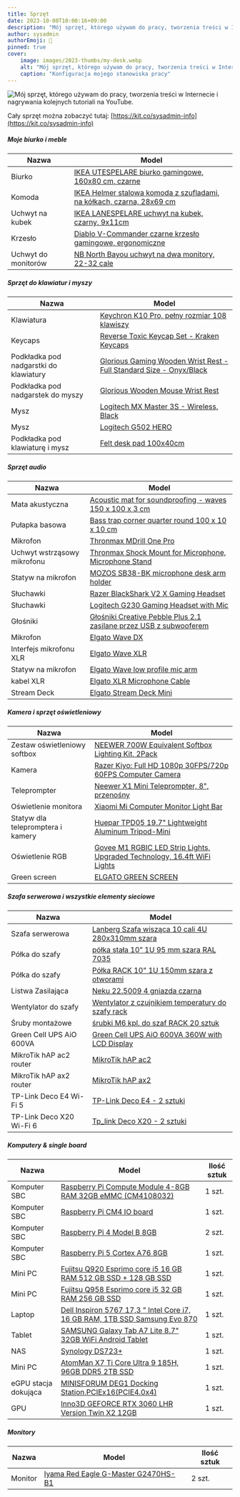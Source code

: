 ```yaml
---
title: Sprzęt 
date: 2023-10-08T10:00:16+09:00
description: "Mój sprzęt, którego używam do pracy, tworzenia treści w Internecie i nagrywania kolejnych tutoriali na YouTube."
author: sysadmin
authorEmoji: 🐧
pinned: true
cover:
    image: images/2023-thumbs/my-desk.webp
    alt: "Mój sprzęt, którego używam do pracy, tworzenia treści w Internecie i nagrywania kolejnych tutoriali na YouTube"
    caption: "Konfiguracja mojego stanowiska pracy"
---
```


![Mój sprzęt, którego używam do pracy, tworzenia treści w Internecie i nagrywania kolejnych tutoriali na YouTube.](/images/2023-thumbs/my-desk.webp)

Cały sprzęt można zobaczyć tutaj: [https://kit.co/sysadmin-info](https://kit.co/sysadmin-info)

##### Moje biurko i meble 

|   Nazwa             |  Model                                                                                                                                          |
| ------------------- | ----------------------------------------------------------------------------------------------------------------------------------------------- |
| Biurko              | [IKEA UTESPELARE biurko gamingowe, 160x80 cm, czarne](https://www.ikea.com/pl/pl/p/utespelare-biurko-gamingowe-czarny-80507627/)                |
| Komoda              | [IKEA Helmer stalowa komoda z szufladami, na kółkach, czarna, 28x69 cm](https://www.ikea.com/pl/pl/p/helmer-komoda-na-kolkach-czarny-20341970/) |
| Uchwyt na kubek     | [IKEA LANESPELARE uchwyt na kubek, czarny, 9x11cm](https://www.ikea.com/pl/pl/p/lanespelare-uchwyt-na-kubek-czarny-90507844/#content)           |
| Krzesło             | [Diablo V-Commander czarne krzesło gamingowe, ergonomiczne](https://diablochairs.com/en/3743-ergonomic-chair-diablo-v-commander-black-black)    |
| Uchwyt do monitorów | [NB North Bayou uchwyt na dwa monitory, 22-32 cale](https://a.co/d/bTMIffl)|


##### Sprzęt do klawiatur i myszy 

|   Nazwa       |  Model                                                                                                                                                                |
| ------------- | --------------------------------------------------------------------------------------------------------------------------------------------------------------------- |
| Klawiatura    | [Keychron K10 Pro, pełny rozmiar 108 klawiszy](https://shelter.pl/produkt/keychron-k10-pro-qmk-via-wireless-mechanical-keyboard-bezprzewodowa-klawiatura-mechaniczna/)|
| Keycaps       | [Reverse Toxic Keycap Set - Kraken Keycaps](https://krakenkeyboards.com/products/reverse-toxic-keycap-set-kraken-keycaps)|
| Podkładka pod nadgarstki do klawiatury | [Glorious Gaming Wooden Wrist Rest - Full Standard Size - Onyx/Black](https://shelter.pl/produkt/glorious-wooden-keyboard-wrist-rest/)|
| Podkładka pod nadgarstek do myszy | [Glorious Wooden Mouse Wrist Rest](https://a.co/d/fZf9tuo)|
| Mysz | [Logitech MX Master 3S - Wireless, Black](https://www.logitech.com/pl-pl/products/mice/mx-master-3s.910-006559.html)|
| Mysz | [Logitech G502 HERO](https://www.logitechg.com/pl-pl/products/gaming-mice/g502-hero-gaming-mouse.910-005470.html)|
| Podkładka pod klawiaturę i mysz | [Felt desk pad 100x40cm](https://allegro.pl/oferta/filcowa-podkladka-na-biurko-100x40cm-13227543583)|

##### Sprzęt audio 

|   Nazwa                     |  Model                                                                                                                                        |
| --------------------------- | --------------------------------------------------------------------------------------------------------------------------------------------- |
| Mata akustyczna             | [Acoustic mat for soundproofing - waves 150 x 100 x 3 cm](https://allegro.pl/oferta/zestaw-panele-akustyczne-dekoracja-apama-prof-11260195344)|
| Pułapka basowa              | [Bass trap corner quarter round 100 x 10 x 10 cm](https://allegro.pl/oferta/pulapka-basowa-narozna-cwiercwalek-prof-cw10-1000-8902720842)|
| Mikrofon                    | [Thronmax MDrill One Pro](https://www.thronmax.com/product/thronmax-mdrill-one-pro/)|
| Uchwyt wstrząsowy mikrofonu | [Thronmax Shock Mount for Microphone, Microphone Stand](https://www.thronmax.com/product/thronmax-expert-shock-mount/)|
| Statyw na mikrofon | [MOZOS SB38-BK microphone desk arm holder](https://mozos.pl/sklep/mozos-sb38-bk-statyw-biurkowy-na-mikrofon-czarny/)|
| Słuchawki         | [Razer BlackShark V2 X Gaming Headset](https://www.razer.com/gaming-headsets/razer-blackshark-v2-x)|
| Słuchawki         | [Logitech G230 Gaming Headset with Mic](https://a.co/d/3XKh7E8)|
| Głośniki          | [Głośniki Creative Pebble Plus 2.1 zasilane przez USB z subwooferem](https://a.co/d/6E4QTp9)|
| Mikrofon          | [Elgato Wave DX](https://allegro.pl/oferta/mikrofon-streamingowy-elgato-wave-dx-13316571941)|
| Interfejs mikrofonu XLR | [Elgato Wave XLR](https://allegro.pl/oferta/przedwzmacniacz-mikrofonowy-elgato-wave-xlr-usb-c-14511307671)|
| Statyw na mikrofon | [Elgato Wave low profile mic arm](https://allegro.pl/oferta/uchwyt-elgato-wave-mic-arm-low-profile-12848238251)|
| kabel XLR         | [Elgato XLR Microphone Cable](https://allegro.pl/oferta/kabel-analogowy-audio-elgato-xlr-do-mikrofonu-3m-14513521098)|
| Stream Deck | [Elgato Stream Deck Mini](https://www.elgato.com/pl/pl/p/stream-deck-mini)|

##### Kamera i sprzęt oświetleniowy 

|   Nazwa                      |  Model                                                                                                                |
| ---------------------------- | --------------------------------------------------------------------------------------------------------------------- |
| Zestaw oświetleniowy softbox | [NEEWER 700W Equivalent Softbox Lighting Kit, 2Pack](https://a.co/d/6eKt3Bx)                                          |
| Kamera                       | [Razer Kiyo: Full HD 1080p 30FPS/720p 60FPS Computer Camera](https://www.razer.com/eu-en/streaming-cameras/razer-kiyo)|
| Teleprompter                 | [Neewer X1 Mini Teleprompter, 8", przenośny](https://a.co/d/eRqXFfb)                                                  |
| Oświetlenie monitora         | [Xiaomi Mi Computer Monitor Light Bar](https://a.co/d/4wnGNo8)                                                        |
| Statyw dla telepromptera i kamery | [Huepar TPD05 19.7" Lightweight Aluminum Tripod-Mini](https://a.co/d/cyhTfL6)                                    |
| Oświetlenie RGB | [Govee M1 RGBIC LED Strip Lights, Upgraded Technology, 16.4ft WiFi Lights](https://a.co/d/i7hQKxb)                                 |
| Green screen | [ELGATO GREEN SCREEN](https://www.elgato.com/pl/pl/p/green-screen)                                                                    |

##### Szafa serwerowa i wszystkie elementy sieciowe

|   Nazwa             |  Model                                                                                                                                       |
| ------------------- | -------------------------------------------------------------------------------------------------------------------------------------------- |
| Szafa serwerowa     | [Lanberg Szafa wisząca 10 cali 4U 280x310mm szara](https://allegro.pl/oferta/4u-szafa-rack-wiszaca-10-szara-lanberg-10090720634)             |
| Półka do szafy      | [półka stała 10” 1U 95 mm szara RAL 7035](https://sklep.sabaj.pl/pl/p/Polka-stala-10-1U-95-mm-szara-RAL-7035/2884)                           |
| Półka do szafy      | [Półka RACK 10" 1U 150mm szara z otworami](https://allegro.pl/oferta/polka-rack-10-1u-150mm-szara-z-otworami-13876479903)                    |
| Listwa Zasilająca   | [Neku 22.5009 4 gniazda czarna](https://allegro.pl/oferta/neku-listwa-zasilajaca-rack-10-4-gn-wylacznik-6007187523)                          |
| Wentylator do szafy | [Wentylator z czujnikiem temperatury do szafy rack](https://allegro.pl/oferta/wentylator-z-czujnikiem-temperatury-do-szafy-rack-10747640134) |
| Śruby montażowe     | [śrubki M6 kpl. do szaf RACK 20 sztuk](https://allegro.pl/oferta/sruby-montazowe-srubki-m6-kpl-do-szaf-rack-20szt-11281118708)               |
| Green Cell UPS AiO 600VA | [Green Cell UPS AiO 600VA 360W with LCD Display](https://greencell.global/en/uninterruptible-power-supplies/1090-green-cell-uninterruptible-power-supply-ups-aio-600va-360w-with-lcd-display-eu-version-6x-schuko-sockets.html) |
| MikroTik hAP ac2 router  | [MikroTik hAP ac2 ](https://amzn.eu/d/ahvBxLf) |
| MikroTik hAP ax2 router  | [MikroTik hAP ax2 ](https://amzn.eu/d/5QY06g5) |
| TP-Link Deco E4 Wi-Fi 5  | [TP-Link Deco E4 - 2 sztuki](https://allegro.pl/oferta/tp-link-system-mesh-deco-e4-ac1200-dualband-11363213953) |
| TP-Link Deco X20 Wi-Fi 6 | [Tp_link Deco X20 - 2 sztuki](https://allegro.pl/oferta/tp-link-deco-x20-2-pack-dual-band-2-4-ghz-5-ghz-14293438817) |

##### Komputery & single board

| Nazwa | Model | Ilość sztuk |
|---|---|---|
| Komputer SBC  | [Raspberry Pi Compute Module 4-8GB RAM 32GB eMMC (CM4108032)](https://kamami.pl/moduly/581844-cm4108032-raspberry-pi-compute-module-4-15ghz-8gb-ram-32gb-emmc-wifibluetooth.html)  | 1 szt. |
| Komputer SBC | [Raspberry Pi CM4 IO board](https://kamami.pl/plytki-bazowe-i-akcesoria/581810-cm4io-board.html)  | 1 szt.  |
| Komputer SBC | [Raspberry Pi 4 Model B 8GB](https://kamami.pl/raspberry-pi-4-model-b/579161-raspberry-pi-4-model-b-z-8gb-ram-dual-band-wifi-bluetooth-50-15ghz-5056561800356.html)  | 2 szt.  |
| Komputer SBC  | [Raspberry Pi 5 Cortex A76 8GB](https://kamami.pl/raspberry-pi-5/1187962-raspberry-pi-5-8gb-ram-24ghz-wifi-dualband-bluetooth-pcie-20-2x-csidsi-2x-usb-30-2x-4kp60-microhdmi-5056561803326.html)  | 1 szt.  |
| Mini PC | [Fujitsu Q920 Esprimo core i5 16 GB RAM 512 GB SSD + 128 GB SSD](https://sp.ts.fujitsu.com/dmsp/Publications/public/ds-ESPRIMO-Q920.pdf)  | 1 szt.  |
| Mini PC | [Fujitsu Q958 Esprimo core i5 32 GB RAM 256 GB SSD](https://sp.ts.fujitsu.com/dmsp/Publications/public/ds-ESPRIMO-Q958.pdf)  |  1 szt. |
| Laptop | [Dell Inspiron 5767 17,3 " Intel Core i7, 16 GB RAM, 1TB SSD Samsung Evo 870](https://www.x-kom.pl/p/337437-laptop-17-i-wieksze-dell-inspiron-5767-i7-7500u-16gb-2561000-win10-r7-fhd.html)  | 1 szt.  |
| Tablet | [SAMSUNG Galaxy Tab A7 Lite 8.7" 32GB WiFi Android Tablet](https://www.mediaexpert.pl/komputery-i-tablety/tablety-i-e-booki/tablety/tablet-samsung-a7-lite-wi-fi-8-7-3gb-32gb-sm-t220nzaaeue-szary)  | 1 szt.  |
| NAS  | [Synology DS723+](https://sklepsynology.pl/dysk-sieciowy-synology-ds723-p-1100.html)  | 1 szt. |
| Mini PC | [AtomMan X7 Ti Core Ultra 9 185H, 96GB DDR5 2TB SSD](https://amzn.eu/d/gGeW4jc)  |  1 szt. |
| eGPU stacja dokująca | [MINISFORUM DEG1 Docking Station,PCIEx16(PCIE4.0x4)](https://amzn.eu/d/d6NDjhg) | 1 szt. |
| GPU | [Inno3D GEFORCE RTX 3060 LHR Version Twin X2 12GB](https://a.co/d/5TpDU21)  | 1 szt.  |

##### Monitory

| Nazwa | Model | Ilość sztuk |
|---|---|---|
| Monitor | [Iyama Red Eagle G-Master G2470HS-B1](https://iiyama.com/pl_pl/produkty/g-master-g2470hs-b1/) | 2 szt. |